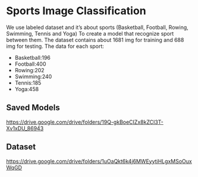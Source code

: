 # Sports Image Classification
We use labeled dataset and it’s about sports (Basketball, Football, Rowing, Swimming, Tennis and Yoga)
To create a model that recognize sport between them.
The dataset contains about 1681 img for training and 688 img for testing.
The data for each sport:
<ul>
  <li>Basketball:196</li>
  <li>Football:400</li>
  <li>Rowing:202
</li>
  <li>Swimming:240
</li>
  <li>Tennis:185
</li>
  <li>Yoga:458 
</li>
</ul>

## Saved Models
https://drive.google.com/drive/folders/19Q-gkBoeCIZx8kZCI3T-Xv1xDU_86943

## Dataset
https://drive.google.com/drive/folders/1uOaQkt6k4j6MWEyytiHLgxMSoOuxWqGD
